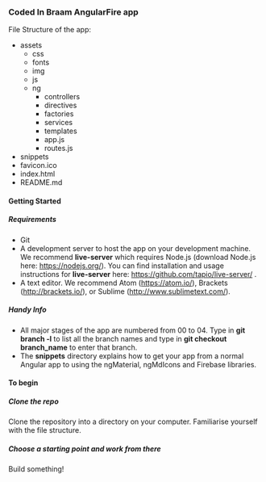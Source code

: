 ### Coded In Braam AngularFire app

File Structure of the app:

- assets
  - css
  - fonts
  - img
  - js
  - ng
    - controllers
    - directives
    - factories
    - services
    - templates
    - app.js
    - routes.js
- snippets
- favicon.ico
- index.html
- README.md

#### Getting Started

##### Requirements
- Git
- A development server to host the app on your development machine. We recommend **live-server** which requires Node.js (download Node.js here: https://nodejs.org/). You can find installation and usage instructions for **live-server** here: https://github.com/tapio/live-server/ .
- A text editor. We recommend Atom (https://atom.io/), Brackets (http://brackets.io/), or Sublime (http://www.sublimetext.com/).

##### Handy Info
- All major stages of the app are numbered from 00 to 04. Type in **git branch -l** to list all the branch names and type in **git checkout branch_name** to enter that branch.
- The **snippets** directory explains how to get your app from a normal Angular app to using the ngMaterial, ngMdIcons and Firebase libraries.

#### To begin
##### Clone the repo
Clone the repository into a directory on your computer. Familiarise yourself with the file structure.

##### Choose a starting point and work from there
Build something!

